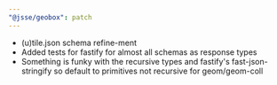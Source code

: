 ```yaml
---
"@jsse/geobox": patch
---
```


- (u)tile.json schema refine-ment
- Added tests for fastify for almost all schemas as response types
- Something is funky with the recursive types and fastify's fast-json-stringify so default to primitives not recursive for geom/geom-coll
